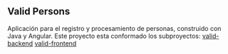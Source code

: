 ## Valid Persons
Aplicación para el registro y procesamiento de personas, construido con Java y Angular.
Este proyecto esta conformado los subproyectos: 
[valid-backend](valid-backend/README.md)
[valid-frontend](valid-frontend/README.md)





